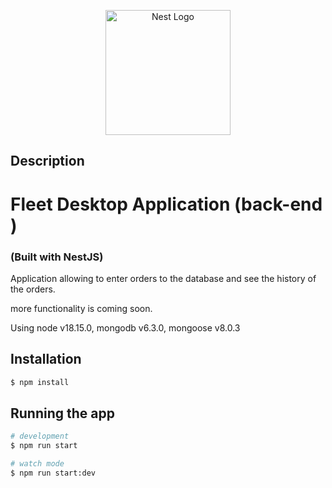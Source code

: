 <p align="center">
  <a href="http://nestjs.com/" target="blank"><img src="https://nestjs.com/img/logo-small.svg" width="200" alt="Nest Logo" /></a>
</p>

[circleci-image]: https://img.shields.io/circleci/build/github/nestjs/nest/master?token=abc123def456
[circleci-url]: https://circleci.com/gh/nestjs/nest

 ## Description

<h1>Fleet Desktop Application (back-end )</h1>
<h3> (Built with NestJS) </h3>


Application allowing to enter orders to the database and see the history of the orders.

more functionality is coming soon.

Using node v18.15.0, mongodb v6.3.0, mongoose v8.0.3



## Installation

```bash
$ npm install
```

## Running the app

```bash
# development
$ npm run start

# watch mode
$ npm run start:dev

```
